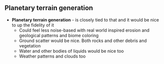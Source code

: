 ## Planetary terrain generation

- **Planetary terrain generation** - is closely tied to that and it would be nice to up the fidelity of it
  - Could feel less noise-based with real world inspired erosion and geological patterns and biome coloring
  - Ground scatter would be nice. Both rocks and other debris and vegetation
  - Water and other bodies of liquids would be nice too
  - Weather patterns and clouds too